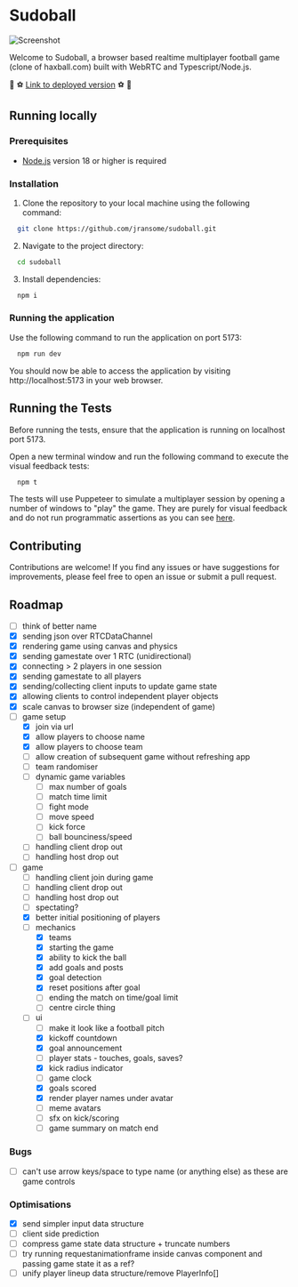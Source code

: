 # Sudoball
![Screenshot](https://github.com/jransome/sudoball/assets/22540551/3cb8aa3b-6063-4422-8639-4feb2d0c82fc)

Welcome to Sudoball, a browser based realtime multiplayer football game (clone of haxball.com) built with WebRTC and Typescript/Node.js.

:rocket: :soccer: [Link to deployed version](https://jransome.github.io/sudoball/) :soccer: :rocket:

## Running locally
### Prerequisites

- [Node.js](https://nodejs.org/) version 18 or higher is required

### Installation

1. Clone the repository to your local machine using the following command:
```bash
  git clone https://github.com/jransome/sudoball.git
```

2. Navigate to the project directory:
```bash
  cd sudoball
```

3. Install dependencies:
```bash
  npm i
```

### Running the application
Use the following command to run the application on port 5173:
```bash
  npm run dev
```

You should now be able to access the application by visiting http://localhost:5173 in your web browser.

## Running the Tests
Before running the tests, ensure that the application is running on localhost port 5173.

Open a new terminal window and run the following command to execute the visual feedback tests:
```bash
  npm t
```
The tests will use Puppeteer to simulate a multiplayer session by opening a number of windows to "play" the game. They are purely for visual feedback and do not run programmatic assertions as you can see [here](test/e2e/connecting.test.ts).

## Contributing
Contributions are welcome! If you find any issues or have suggestions for improvements, please feel free to open an issue or submit a pull request.

## Roadmap
- [ ] think of better name
- [x] sending json over RTCDataChannel
- [x] rendering game using canvas and physics
- [x] sending gamestate over 1 RTC (unidirectional)
- [x] connecting > 2 players in one session
- [x] sending gamestate to all players
- [x] sending/collecting client inputs to update game state
- [x] allowing clients to control independent player objects
- [x] scale canvas to browser size (independent of game)
- [ ] game setup
    - [x] join via url
    - [x] allow players to choose name
    - [x] allow players to choose team
    - [ ] allow creation of subsequent game without refreshing app
    - [ ] team randomiser
    - [ ] dynamic game variables
      - [ ] max number of goals
      - [ ] match time limit
      - [ ] fight mode
      - [ ] move speed
      - [ ] kick force
      - [ ] ball bounciness/speed
    - [ ] handling client drop out
    - [ ] handling host drop out
- [ ] game
    - [ ] handling client join during game
    - [ ] handling client drop out
    - [ ] handling host drop out
    - [ ] spectating?
    - [x] better initial positioning of players
    - [ ] mechanics
        - [x] teams
        - [x] starting the game
        - [x] ability to kick the ball
        - [x] add goals and posts
        - [x] goal detection
        - [x] reset positions after goal
        - [ ] ending the match on time/goal limit
        - [ ] centre circle thing
    - [ ] ui
        - [ ] make it look like a football pitch
        - [x] kickoff countdown
        - [x] goal announcement
        - [ ] player stats - touches, goals, saves?
        - [x] kick radius indicator
        - [ ] game clock
        - [x] goals scored
        - [x] render player names under avatar
        - [ ] meme avatars
        - [ ] sfx on kick/scoring
        - [ ] game summary on match end

### Bugs
  - [ ] can't use arrow keys/space to type name (or anything else) as these are game controls

### Optimisations
  - [x] send simpler input data structure
  - [ ] client side prediction
  - [ ] compress game state data structure + truncate numbers
  - [ ] try running requestanimationframe inside canvas component and passing game state it as a ref?
  - [ ] unify player lineup data structure/remove PlayerInfo[]
